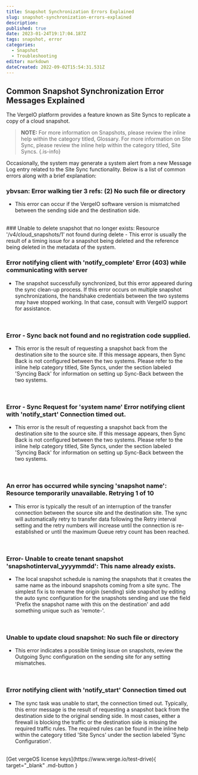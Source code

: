```yaml
---
title: Snapshot Synchronization Errors Explained
slug: snapshot-synchronization-errors-explained
description: 
published: true
date: 2023-01-24T19:17:04.187Z
tags: snapshot, error
categories:
  - Snapshot
  - Troubleshooting
editor: markdown
dateCreated: 2022-09-02T15:54:31.531Z
---
```


## Common Snapshot Synchronization Error Messages Explained

The VergeIO platform provides a feature known as Site Syncs to replicate a copy of a cloud snapshot.

> **NOTE:** For more information on Snapshots, please review the inline help within the category titled, Glossary. For more information on Site Sync, please review the inline help within the category titled, Site Syncs.
{.is-info}

Occasionally, the system may generate a system alert from a new Message Log entry related to the Site Sync functionality. Below is a list of common errors along with a brief explanation:
<br>

### ybvsan: Error walking tier 3 refs: (2) No such file or directory
- This error can occur if the VergeIO software version is mismatched between the sending side and the destination side.
<br>
### Unable to delete snapshot that no longer exists: Resource '/v4/cloud_snapshots/1' not found during delete
- This error is usually the result of a timing issue for a snapshot being deleted and the reference being deleted in the metadata of the system.
<br>
   
### Error notifying client with 'notify_complete' Error (403) while communicating with server
- The snapshot successfully synchronized, but this error appeared during the sync clean-up process. If this error occurs on multiple snapshot synchronizations, the handshake credentials between the two systems may have stopped working. In that case, consult with VergeIO support for assistance.
<br>

### Error - Sync back not found and no registration code supplied.

- This error is the result of requesting a snapshot back from the destination site to the source site. If this message appears, then Sync Back is not configured between the two systems.  Please refer to the inline help category titled, Site Syncs, under the section labeled 'Syncing Back' for information on setting up Sync-Back between the two systems.
<br>

### Error - Sync Request for 'system name' Error notifying client with 'notify_start' Connection timed out.
- This error is the result of requesting a snapshot back from the destination site to the source site.  If this message appears, then Sync Back is not configured between the two systems.  Please refer to the inline help category titled, Site Syncs, under the section labeled 'Syncing Back' for information on setting up Sync-Back between the two systems.
<br>

### An error has occurred while syncing 'snapshot name': Resource temporarily unavailable. Retrying 1 of 10
- This error is typically the result of an interruption of the transfer connection between the source site and the destination site.  The sync will automatically retry to transfer data following the Retry interval setting and the retry numbers will increase until the connection is re-established or until the maximum Queue retry count has been reached.
<br>

### Error- Unable to create tenant snapshot 'snapshotinterval_yyyymmdd': This name already exists.
- The local snapshot schedule is naming the snapshots that it creates the same name as the inbound snapshots coming from a site sync.  The simplest fix is to rename the origin (sending) side snapshot by editing the auto sync configuration for the snapshots sending and use the field 'Prefix the snapshot name with this on the destination' and add something unique such as 'remote-'.
<br>

### Unable to update cloud snapshot: No such file or directory
- This error indicates a possible timing issue on snapshots, review the Outgoing Sync configuration on the sending site for any setting mismatches.
<br>

### Error notifying client with 'notify_start' Connection timed out
- The sync task was unable to start, the connection timed out.  Typically, this error message is the result of requesting a snapshot back from the destination side to the original sending side.  In most cases, either a firewall is blocking the traffic or the destination side is missing the required traffic rules.  The required rules can be found in the inline help within the category titled 'Site Syncs' under the section labeled 'Sync Configuration'.

<br>
[Get vergeOS license keys](https://www.verge.io/test-drive){ target="_blank" .md-button }